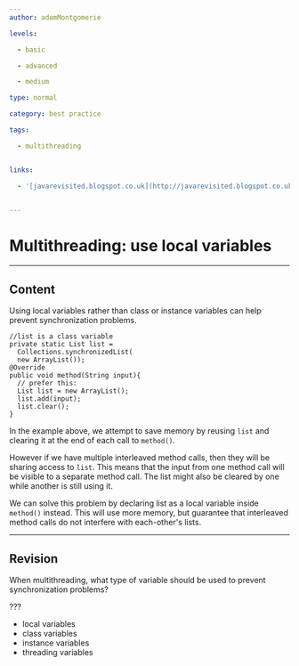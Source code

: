 ```yaml
---
author: adamMontgomerie

levels:

  - basic

  - advanced

  - medium

type: normal

category: best practice

tags:

  - multithreading


links:

  - '[javarevisited.blogspot.co.uk](http://javarevisited.blogspot.co.uk/2015/05/top-10-java-multithreading-and.html){website}'


---
```


# Multithreading: use local variables

---
## Content

Using local variables rather than class or instance variables can help prevent synchronization problems.
```
//list is a class variable
private static List list =
  Collections.synchronizedList(
  new ArrayList());
@Override
public void method(String input){
  // prefer this: 
  List list = new ArrayList();
  list.add(input);
  list.clear();
} 

```
In the example above, we attempt to save memory by reusing `list` and clearing it at the end of each call to `method()`. 

However if we have multiple interleaved method calls, then they will be sharing access to `list`. This means that the input from one method call will be visible to a separate method call. The list might also be cleared by one while another is still using it.

We can solve this problem by declaring list as a local variable inside `method()` instead. This will use more memory, but guarantee that interleaved method calls do not interfere with each-other's lists.

---
## Revision

When multithreading, what type of variable should be used to prevent synchronization problems? 

??? 

* local variables
* class variables
* instance variables
* threading variables

 
